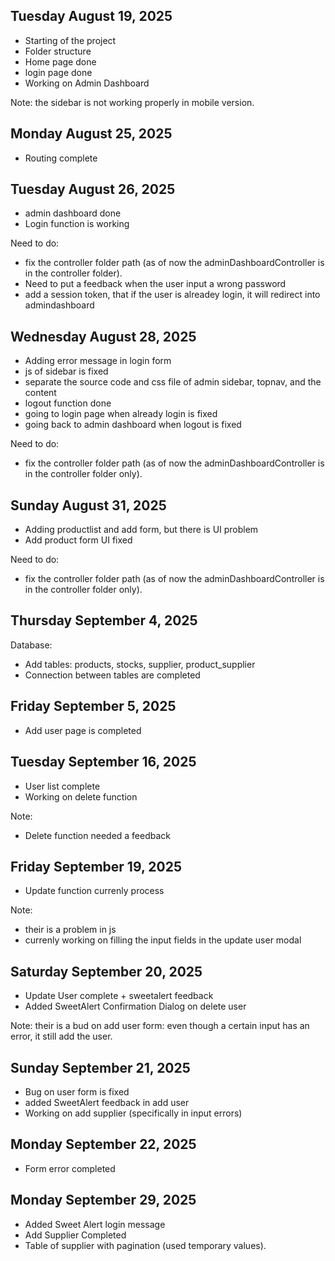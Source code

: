 
## Tuesday August 19, 2025
- Starting of the project
- Folder structure
- Home page done
- login page done
- Working on Admin Dashboard

Note: the sidebar is not working properly in mobile version.

## Monday August 25, 2025
- Routing complete

## Tuesday August 26, 2025
- admin dashboard done
- Login function is working

Need to do:
- fix the controller folder path (as of now the adminDashboardController is in the controller folder).
- Need to put a feedback when the user input a wrong password
- add a session token, that if the user is alreadey login, it will redirect into admindashboard 

## Wednesday August 28, 2025
- Adding error message in login form
- js of sidebar is fixed
- separate the source code and css file of admin sidebar, topnav, and the content
- logout function done
- going to login page when already login is fixed
- going back to admin dashboard when logout is fixed

Need to do:
- fix the controller folder path (as of now the adminDashboardController is in the controller folder only).


## Sunday August 31, 2025
- Adding productlist and add form, but there is UI problem
- Add product form UI fixed

Need to do:
- fix the controller folder path (as of now the adminDashboardController is in the controller folder only).

## Thursday September 4, 2025
Database:
- Add tables: products, stocks, supplier, product_supplier
- Connection between tables are completed

## Friday September 5, 2025
- Add user page is completed

## Tuesday September 16, 2025
- User list complete
- Working on delete function

Note: 
- Delete function needed a feedback

## Friday September 19, 2025
- Update function currenly process

Note: 
- their is a problem in js
- currenly working on filling the input fields in the update user modal

## Saturday September 20, 2025
- Update User complete + sweetalert feedback
- Added SweetAlert Confirmation Dialog on delete user

Note: their is a bud on add user form: even though a certain input has an error, it still add the user.

## Sunday September 21, 2025
- Bug on user form is fixed
- added SweetAlert feedback in add user
- Working on add supplier (specifically in input errors)

## Monday September 22, 2025
- Form error completed

## Monday September 29, 2025
- Added Sweet Alert login message
- Add Supplier Completed
- Table of supplier with pagination (used temporary values). 